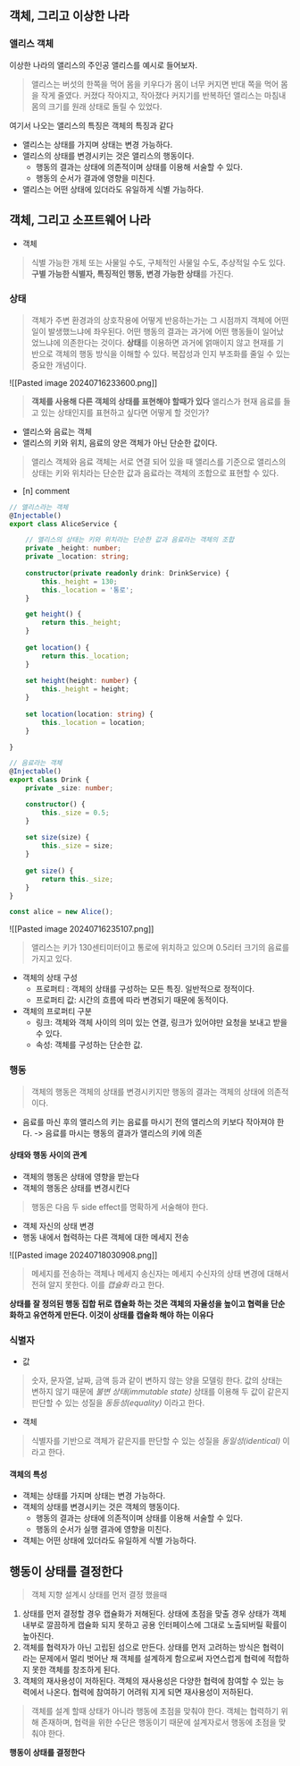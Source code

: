 
## 객체, 그리고 이상한 나라

### 앨리스 객체

이상한 나라의 앨리스의 주인공 앨리스를 예시로 들어보자.

> 앨리스는 버섯의 한쪽을 먹어 몸을 키우다가 몸이 너무 커지면 반대 쪽을 먹어 몸을 작게 줄였다. 커졌다 작아지고, 작아졌다 커지기를 반복하던 앨리스는 마침내 몸의 크기를 원래 상태로 돌릴 수 있었다.

여기서 나오는 앨리스의 특징은 객체의 특징과 같다

- 앨리스는 상태를 가지며 상태는 변경 가능하다.
- 앨리스의 상태를 변경시키는 것은 앨리스의 행동이다.
	- 행동의 결과는 상태에 의존적이며 상태를 이용해 서술할 수 있다.
	- 행동의 순서가 결과에 영향을 미친다.
- 앨리스는 어떤 상태에 있더라도 유일하게 식별 가능하다.


## 객체, 그리고 소프트웨어 나라

- 객체

> 식별 가능한 개체 또는 사물일 수도, 구체적인 사물일 수도, 추상적일 수도 있다.
> **구별 가능한 식별자, 특징적인 행동, 변경 가능한 상태**를 가진다.

### 상태
> 객체가 주변 환경과의 상호작용에 어떻게 반응하는가는 그 시점까지 객체에 어떤 일이 발생했느냐에 좌우된다.
> 어떤 행동의 결과는 과거에 어떤 행동들이 일어났었느냐에 의존한다는 것이다.
> **상태**를 이용하면 과거에 얽매이지 않고 현재를 기반으로 객체의 행동 방식을 이해할 수 있다. 복잡성과 인지 부조화를 줄일 수 있는 중요한 개념이다.


![[Pasted image 20240716233600.png]]

> **객체를 사용해 다른 객체의 상태를 표현해야 할때가 있다** 
> 앨리스가 현재 음료를 들고 있는 상태인지를 표현하고 싶다면 어떻게 할 것인가?

- 앨리스와 음료는 객체
- 앨리스의 키와 위치, 음료의 양은 객체가 아닌 단순한 값이다.

> 앨리스 객체와 음료 객체는 서로 연결 되어 있을 때
> 앨리스를 기준으로 앨리스의 상태는 키와 위치라는 단순한 값과 음료라는 객체의 조합으로 표현할 수 있다.

- [n] comment

```ts
// 앨리스라는 객체 
@Injectable()
export class AliceService {

	// 앨리스의 상태는 키와 위치라는 단순한 값과 음료라는 객체의 조합
	private _height: number;
	private _location: string;
  
	constructor(private readonly drink: DrinkService) {
		this._height = 130;
		this._location = '통로';
	}

	get height() {
		return this._height;
	}
	
	get location() {
		return this._location;
	}
	
	set height(height: number) {
		this._height = height;
	}
	
	set location(location: string) {
		this._location = location;
	}

}

// 음료라는 객체
@Injectable()
export class Drink {
	private _size: number;

	constructor() {
		this._size = 0.5;
	}
	
	set size(size) {
		this._size = size;
	}
	
	get size() {
		return this._size;
	}
}

const alice = new Alice();
```

![[Pasted image 20240716235107.png]]

> 앨리스는 키가 130센티미터이고 통로에 위치하고 있으며 0.5리터 크기의 음료를 가지고 있다.

- 객체의 상태 구성
	- 프로퍼티 : 객체의 상태를 구성하는 모든 특징. 일반적으로 정적이다.
	- 프로퍼티 값: 시간의 흐름에 따라 변경되기 때문에 동적이다.
- 객체의 프로퍼티 구분
	- 링크: 객체와 객체 사이의 의미 있는 연결, 링크가 있어야만 요청을 보내고 받을 수 있다.
	- 속성: 객체를 구성하는 단순한 값.



### 행동
> 객체의 행동은 객체의 상태를 변경시키지만 행동의 결과는 객체의 상태에 의존적이다.

- 음료를 마신 후의 앨리스의 키는 음료를 마시기 전의 앨리스의 키보다 작아져야 한다. -> 음료를 마시는 행동의 결과가 앨리스의 키에 의존

#### 상태와 행동 사이의 관계
- 객체의 행동은 상태에 영향을 받는다
- 객체의 행동은 상태를 변경시킨다

> 행동은 다음 두 side effect를 명확하게 서술해야 한다.

- 객체 자신의 상태 변경
- 행동 내에서 협력하는 다른 객체에 대한 메세지 전송

![[Pasted image 20240718030908.png]]

> 메세지를 전송하는 객체나 메세지 송신자는 메세지 수신자의 상태 변경에 대해서 전혀 알지 못한다.
> 이를 *캡슐화* 라고 한다.

**상태를 잘 정의된 행동 집합 뒤로 캡슐화 하는 것은 객체의 자율성을 높이고 협력을 단순화하고 유연하게 만든다. 이것이 상태를 캡슐화 해야 하는 이유다** 


### 식별자

- 값
> 숫자, 문자열, 날짜, 금액 등과 같이 변하지 않는 양을 모델링 한다.
> 값의 상태는 변하지 않기 때문에 *불변 상태(immutable state)* 
> 상태를 이용해 두 값이 같은지 판단할 수 있는 성질을 *동등성(equality)* 이라고 한다.

- 객체
> 식별자를 기반으로 객체가 같은지를 판단할 수 있는 성질을 *동일성(identical)* 이라고 한다.
#### 객체의 특성
- 객체는 상태를 가지며 상태는 변경 가능하다.
- 객체의 상태를 변경시키는 것은 객체의 행동이다.
	- 행동의 결과는 상태에 의존적이며 상태를 이용해 서술할 수 있다.
	- 행동의 순서가 실행 결과에 영향을 미친다.
- 객체는 어떤 상태에 있더라도 유일하게 식별 가능하다.



## 행동이 상태를 결정한다
> 객체 지향 설계시 상태를 먼저 결정 했을때 

1. 상태를 먼저 결정할 경우 캡슐화가 저해된다. 상태에 초점을 맞출 경우 상태가 객체 내부로 깔끔하게 캡슐화 되지 못하고 공용 인터페이스에 그대로 노출되버릴 확률이 높아진다.
2. 객체를 협력자가 아닌 고립된 섬으로 만든다. 상태를 먼저 고려하는 방식은 협력이라는 문제에서 멀리 벗어난 채 객체를 설계하게 함으로써 자연스럽게 협력에 적합하지 못한 객체를 창조하게 된다.
3. 객체의 재사용성이 저하된다. 객체의 재사용성은 다양한 협력에 참여할 수 있는 능력에서 나온다. 협력에 참여하기 어려워 지게 되면 재사용성이 저하된다.

> 객체를 설계 할때 상태가 아니라 행동에 초점을 맞춰야 한다.
> 객체는 협력하기 위해 존재하며, 협력을 위한 수단은 행동이기 때문에 설계자로서 행동에 초점을 맞춰야 한다.

**행동이 상태를 결정한다** 



